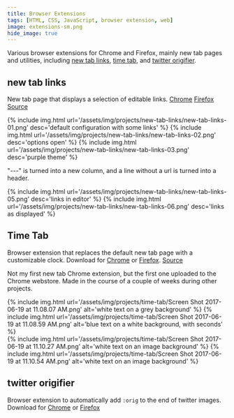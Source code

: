```yaml
---
title: Browser Extensions
tags: [HTML, CSS, JavaScript, browser extension, web]
image: extensions-sm.png
hide_image: true
---
```

Various browser extensions for Chrome and Firefox, mainly new tab pages and utilities, including [new tab links](/projects/new-tab-links/), [time tab](/projects/time-tab/), and [twitter origifier](/projects/twitter-origifier/).

## new tab links
New tab page that displays a selection of editable links. [Chrome](https://chrome.google.com/webstore/detail/new-tab-links/dhilgiccnfcdipikddkegbpphmnobpnn) [Firefox](https://addons.mozilla.org/en-US/firefox/addon/new-tab-links/) [Source](https://github.com/nathanwentworth/new-tab-links)

{% include img.html url='/assets/img/projects/new-tab-links/new-tab-links-01.png' desc='default configuration with some links' %}
{% include img.html url='/assets/img/projects/new-tab-links/new-tab-links-02.png' desc='options open' %}
{% include img.html url='/assets/img/projects/new-tab-links/new-tab-links-03.png' desc='purple theme' %}

"---" is turned into a new column, and a line without a url is turned into a header.

<div class="img-block">
  {% include img.html url='/assets/img/projects/new-tab-links/new-tab-links-05.png' desc='links in editor' %}
  {% include img.html url='/assets/img/projects/new-tab-links/new-tab-links-06.png' desc='links as displayed' %}
</div>

## Time Tab
Browser extension that replaces the default new tab page with a customizable clock. Download for [Chrome](https://chrome.google.com/webstore/detail/time-tab/fdjemjfcplhejdekgjbdjjobbkipoddd) or [Firefox](https://addons.mozilla.org/en-US/firefox/addon/time-tab/). [Source](https://github.com/nathanwentworth/time-tab)

Not my first new tab Chrome extension, but the first one uploaded to the Chrome webstore. Made in the course of a couple of weeks during other projects.

<div class="img-block">
  {% include img.html url='/assets/img/projects/time-tab/Screen Shot 2017-06-19 at 11.08.07 AM.png' alt='white text on a grey background' %}
  {% include img.html url='/assets/img/projects/time-tab/Screen Shot 2017-06-19 at 11.08.59 AM.png' alt='blue text on a white background, with seconds' %}
</div>

<div class="img-block">
  {% include img.html url='/assets/img/projects/time-tab/Screen Shot 2017-06-19 at 11.10.27 AM.png' alt='white text on an image background' %}
  {% include img.html url='/assets/img/projects/time-tab/Screen Shot 2017-06-19 at 11.10.54 AM.png' alt='white text on an image background' %}  
</div>

## twitter origifier
Browser extension to automatically add `:orig` to the end of twitter images. Download for [Chrome](https://chrome.google.com/webstore/detail/twitter-origifier/lcbhlbbekpaklnhgfcccpdplhegpjkjk) or [Firefox](https://addons.mozilla.org/en-US/firefox/addon/twitter-origifier/)